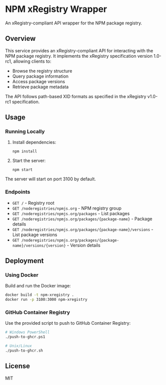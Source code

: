 # NPM xRegistry Wrapper

An xRegistry-compliant API wrapper for the NPM package registry.

## Overview

This service provides an xRegistry-compliant API for interacting with the NPM package registry. It implements the xRegistry specification version 1.0-rc1, allowing clients to:

- Browse the registry structure
- Query package information
- Access package versions
- Retrieve package metadata

The API follows path-based XID formats as specified in the xRegistry v1.0-rc1 specification.

## Usage

### Running Locally

1. Install dependencies:
   ```
   npm install
   ```

2. Start the server:
   ```
   npm start
   ```

The server will start on port 3100 by default.

### Endpoints

- `GET /` - Registry root
- `GET /noderegistries/npmjs.org` - NPM registry group
- `GET /noderegistries/npmjs.org/packages` - List packages
- `GET /noderegistries/npmjs.org/packages/{package-name}` - Package details
- `GET /noderegistries/npmjs.org/packages/{package-name}/versions` - List package versions
- `GET /noderegistries/npmjs.org/packages/{package-name}/versions/{version}` - Version details

## Deployment

### Using Docker

Build and run the Docker image:

```bash
docker build -t npm-xregistry .
docker run -p 3100:3000 npm-xregistry
```

### GitHub Container Registry

Use the provided script to push to GitHub Container Registry:

```bash
# Windows PowerShell
./push-to-ghcr.ps1

# Unix/Linux
./push-to-ghcr.sh
```

## License

MIT 